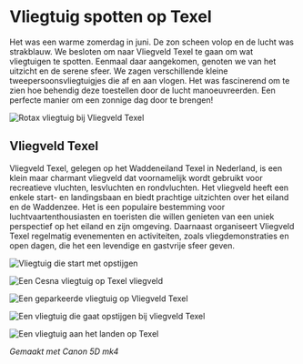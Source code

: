 # Vliegtuig spotten op Texel

Het was een warme zomerdag in juni. De zon scheen volop en de lucht was strakblauw. We besloten om naar Vliegveld Texel te gaan om wat vliegtuigen te spotten. Eenmaal daar aangekomen, genoten we van het uitzicht en de serene sfeer. We zagen verschillende kleine tweepersoonsvliegtuigjes die af en aan vlogen. Het was fascinerend om te zien hoe behendig deze toestellen door de lucht manoeuvreerden. Een perfecte manier om een zonnige dag door te brengen!

![Rotax vliegtuig bij Vliegveld Texel](https://ik.imagekit.io/rhn00jwt/tr:w-900//2020-06-20-Texel-vliegveld/20200623-airportTexel-1.jpg?updatedAt=1741199848754)

## Vliegveld Texel

Vliegveld Texel, gelegen op het Waddeneiland Texel in Nederland, is een klein maar charmant vliegveld dat voornamelijk wordt gebruikt voor recreatieve vluchten, lesvluchten en rondvluchten. Het vliegveld heeft een enkele start- en landingsbaan en biedt prachtige uitzichten over het eiland en de Waddenzee. Het is een populaire bestemming voor luchtvaartenthousiasten en toeristen die willen genieten van een uniek perspectief op het eiland en zijn omgeving. Daarnaast organiseert Vliegveld Texel regelmatig evenementen en activiteiten, zoals vliegdemonstraties en open dagen, die het een levendige en gastvrije sfeer geven.

![Vliegtuig die start met opstijgen](https://ik.imagekit.io/rhn00jwt/tr:w-900//2020-06-20-Texel-vliegveld/20200623-airportTexel-31.jpg?updatedAt=1741199850684)

![Een Cesna vliegtuig op Texel vliegveld](https://ik.imagekit.io/rhn00jwt/tr:w-900//2020-06-20-Texel-vliegveld/20200623-airportTexel-4.jpg?updatedAt=1741199852508)

![Een geparkeerde vliegtuig op Vliegveld Texel](https://ik.imagekit.io/rhn00jwt/tr:w-900//2020-06-20-Texel-vliegveld/20200623-airportTexel-55.jpg?updatedAt=1741199848634)

![Een vliegtuig die gaat opstijgen bij vliegveld Texel](https://ik.imagekit.io/rhn00jwt/tr:w-900//2020-06-20-Texel-vliegveld/20200623-airportTexel-82.jpg?updatedAt=1741199849043)

![Een vliegtuig aan het landen op Texel](https://ik.imagekit.io/rhn00jwt/tr:w-900//2020-06-20-Texel-vliegveld/20200623-airportTexel-92.jpg?updatedAt=1741199848896)

*Gemaakt met Canon 5D mk4*